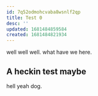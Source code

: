 ```yaml
---
id: 7q52odmohcvaba8wsnlf2qp
title: Test 0
desc: ''
updated: 1681484859584
created: 1681484821934
---
```


well well well. what have we here.

## A heckin test maybe

hell yeah dog.
